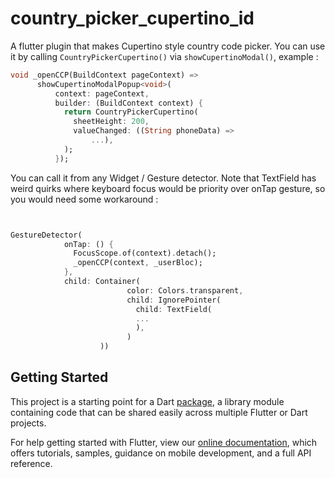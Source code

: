 # country_picker_cupertino_id

A flutter plugin that makes Cupertino style country code picker. You can use it by calling ```CountryPickerCupertino()``` via ```showCupertinoModal()```, example :

```dart
void _openCCP(BuildContext pageContext) =>
      showCupertinoModalPopup<void>(
          context: pageContext,
          builder: (BuildContext context) {
            return CountryPickerCupertino(
              sheetHeight: 200,
              valueChanged: ((String phoneData) =>
                  ...),
            );
          });
  ```
  You can call it from any Widget / Gesture detector. Note that TextField has weird quirks where keyboard focus would be priority over onTap gesture, so you would need some workaround :
  
  ```dart
  
  
  GestureDetector(
              onTap: () {
                FocusScope.of(context).detach();
                _openCCP(context, _userBloc);
              },
              child: Container(
                            color: Colors.transparent,
                            child: IgnorePointer(
                              child: TextField(
                              ...
                              ),
                            )
                      ))
   ```

## Getting Started

This project is a starting point for a Dart
[package](https://flutter.io/developing-packages/),
a library module containing code that can be shared easily across
multiple Flutter or Dart projects.

For help getting started with Flutter, view our 
[online documentation](https://flutter.io/docs), which offers tutorials, 
samples, guidance on mobile development, and a full API reference.
